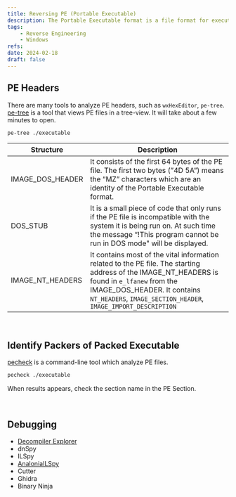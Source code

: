 ```yaml
---
title: Reversing PE (Portable Executable)
description: The Portable Executable format is a file format for executables, object code, DLLs and others used in 32-bit and 64-bit versions of Windows.
tags:
    - Reverse Engineering
    - Windows
refs:
date: 2024-02-18
draft: false
---
```


## PE Headers

There are many tools to analyze PE headers, such as `wxHexEditor`, `pe-tree`.  
[pe-tree](https://github.com/blackberry/pe_tree) is a tool that views PE files in a tree-view. It will take about a few minutes to open.

```sh
pe-tree ./executable
```

|Structure|Description|
|---|---|
|IMAGE_DOS_HEADER|It consists of the first 64 bytes of the PE file. The first two bytes (”4D 5A”) means the “MZ” characters which are an identity of the Portable Executable format.|
|DOS_STUB|It is a small piece of code that only runs if the PE file is incompatible with the system it is being run on. At such time the message “!This program cannot be run in DOS mode" will be displayed.|
|IMAGE_NT_HEADERS|It contains most of the vital information related to the PE file. The starting address of the IMAGE_NT_HEADERS is found in `e_lfanew` from the IMAGE_DOS_HEADER. It contains `NT_HEADERS`, `IMAGE_SECTION_HEADER`, `IMAGE_IMPORT_DESCRIPTION`|

<br />

## Identify Packers of Packed Executable

[pecheck](https://github.com/DidierStevens/DidierStevensSuite/blob/master/pecheck.py) is a command-line tool which analyze PE files.

```sh
pecheck ./executable
```

When results appears, check the section name in the PE Section.

<br />

## Debugging

- [Decompiler Explorer](https://dogbolt.org/)
- dnSpy
- ILSpy
- [AnaloniaILSpy](https://github.com/icsharpcode/AvaloniaILSpy)
- Cutter
- Ghidra
- Binary Ninja
